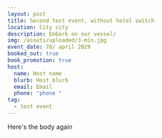 ```yaml
---
layout: post
title: Second test event, without hotel switch
location: City city
description: Embark on our vessel/
img: /assets/uploaded/3-min.jpg
event_date: 78/ april 2029
booked_out: true
book_promotion: true
host:
  name: Host name
  blurb: Host blurb
  email: Email
  phone: "phone "
tag:
  - test event
---
```

Here's the body again